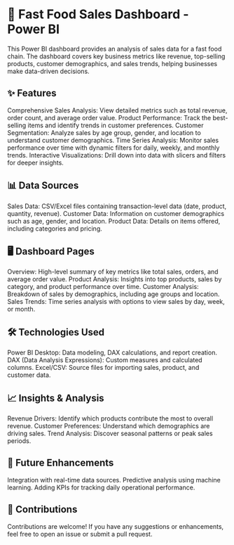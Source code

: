 <HTML> <h1>🍔 Fast Food Sales Dashboard - Power BI</h1>
This Power BI dashboard provides an analysis of sales data for a fast food chain. The dashboard covers key business metrics like revenue, top-selling products, customer demographics, and sales trends, helping businesses make data-driven decisions.

<h2>✨ Features</h2>
Comprehensive Sales Analysis: View detailed metrics such as total revenue, order count, and average order value.
Product Performance: Track the best-selling items and identify trends in customer preferences.
Customer Segmentation: Analyze sales by age group, gender, and location to understand customer demographics.
Time Series Analysis: Monitor sales performance over time with dynamic filters for daily, weekly, and monthly trends.
Interactive Visualizations: Drill down into data with slicers and filters for deeper insights.
<h2>📊 Data Sources</h2>
Sales Data: CSV/Excel files containing transaction-level data (date, product, quantity, revenue).
Customer Data: Information on customer demographics such as age, gender, and location.
Product Data: Details on items offered, including categories and pricing.
<h2>🖥️ Dashboard Pages</h2>
Overview: High-level summary of key metrics like total sales, orders, and average order value.
Product Analysis: Insights into top products, sales by category, and product performance over time.
Customer Analysis: Breakdown of sales by demographics, including age groups and location.
Sales Trends: Time series analysis with options to view sales by day, week, or month.
<h2>🛠️ Technologies Used</h2>
Power BI Desktop: Data modeling, DAX calculations, and report creation.
DAX (Data Analysis Expressions): Custom measures and calculated columns.
Excel/CSV: Source files for importing sales, product, and customer data.
<h2>📈 Insights & Analysis</h2>
Revenue Drivers: Identify which products contribute the most to overall revenue.
Customer Preferences: Understand which demographics are driving sales.
Trend Analysis: Discover seasonal patterns or peak sales periods.
<h2>🔮 Future Enhancements</h2>
Integration with real-time data sources.
Predictive analysis using machine learning.
Adding KPIs for tracking daily operational performance.
<h2>🤝 Contributions</h2>
Contributions are welcome! If you have any suggestions or enhancements, feel free to open an issue or submit a pull request.

</HTML>
